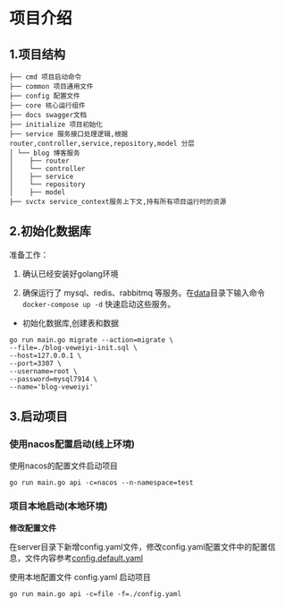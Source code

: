 # 项目介绍

## 1.项目结构

```shell
├── cmd 项目启动命令
├── common 项目通用文件
├── config 配置文件
├── core 核心运行组件
├── docs swagger文档
├── initialize 项目初始化
├── service 服务接口处理逻辑,根据 router,controller,service,repository,model 分层
│ └── blog 博客服务
│    ├── router
│    └── controller
│    ├── service
│    └── repository
│    ├── model
├── svctx service_context服务上下文,持有所有项目运行时的资源
```

## 2.初始化数据库

准备工作：

1. 确认已经安装好golang环境

2. 确保运行了 mysql、redis、rabbitmq 等服务。在[data](../deploy/docker-compose/data)目录下输入命令`docker-compose up -d`
   快速启动这些服务。

- 初始化数据库,创建表和数据

```shell
go run main.go migrate --action=migrate \
--file=./blog-veweiyi-init.sql \
--host=127.0.0.1 \
--port=3307 \
--username=root \
--password=mysql7914 \
--name='blog-veweiyi'  
```

## 3.启动项目

### 使用nacos配置启动(线上环境)

使用nacos的配置文件启动项目

```shell
go run main.go api -c=nacos --n-namespace=test
```

### 项目本地启动(本地环境)

**修改配置文件**

在server目录下新增config.yaml文件，修改config.yaml配置文件中的配置信息，文件内容参考[config.default.yaml](server/config.default.yaml)

使用本地配置文件 config.yaml 启动项目

```shell
go run main.go api -c=file -f=./config.yaml
```
